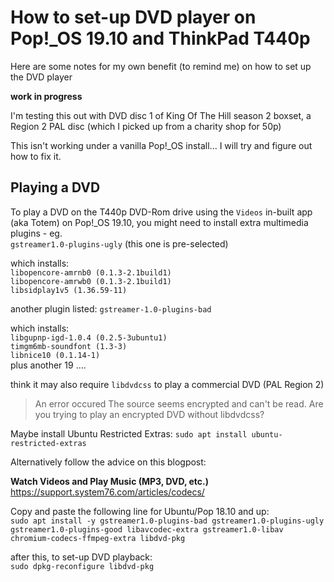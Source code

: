 # How to set-up DVD player on Pop!_OS 19.10 and ThinkPad T440p

Here are some notes for my own benefit (to remind me) on how to set up the DVD player

**work in progress**

I'm testing this out with DVD disc 1 of King Of The Hill season 2 boxset, a Region 2 PAL disc (which I picked up from a charity shop for 50p)

This isn't working under a vanilla Pop!_OS install... I will try and figure out how to fix it.

## Playing a DVD

To play a DVD on the T440p DVD-Rom drive using the `Videos` in-built app (aka Totem) on Pop!_OS 19.10, you might need to install extra multimedia plugins - eg.  
`gstreamer1.0-plugins-ugly` (this one is pre-selected)  

which installs:  
`libopencore-amrnb0 (0.1.3-2.1build1)`  
`libopencore-amrwb0 (0.1.3-2.1build1)`  
`libsidplay1v5 (1.36.59-11)`  

another plugin listed:
`gstreamer-1.0-plugins-bad`  

which installs:  
`libgupnp-igd-1.0.4 (0.2.5-3ubuntu1)`  
`timgm6mb-soundfont (1.3-3)`  
`libnice10 (0.1.14-1)`  
plus another 19 ....

think it may also require `libdvdcss` to play a commercial DVD (PAL Region 2)

> An error occured
> The source seems encrypted and can't be read. Are you trying to play an encrypted DVD without libdvdcss?

Maybe install Ubuntu Restricted Extras:
`sudo apt install ubuntu-restricted-extras`

Alternatively follow the advice on this blogpost:  

**Watch Videos and Play Music (MP3, DVD, etc.)**  
https://support.system76.com/articles/codecs/

Copy and paste the following line for Ubuntu/Pop 18.10 and up:  
`sudo apt install -y gstreamer1.0-plugins-bad gstreamer1.0-plugins-ugly gstreamer1.0-plugins-good libavcodec-extra gstreamer1.0-libav chromium-codecs-ffmpeg-extra libdvd-pkg`  

after this, to set-up DVD playback:  
`sudo dpkg-reconfigure libdvd-pkg`  

